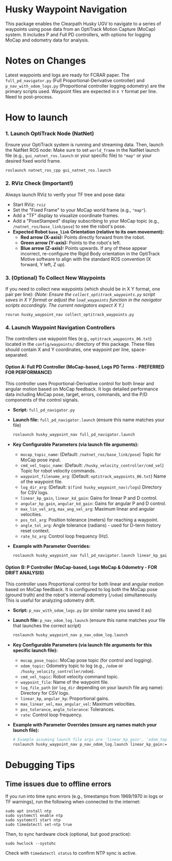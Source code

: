 # Husky Waypoint Navigation

This package enables the Clearpath Husky UGV to navigate to a series of waypoints using pose data from an OptiTrack Motion Capture (MoCap) system. It includes P and Full PD controllers, with options for logging MoCap and odometry data for analysis.

# Notes on Changes
Latest waypoints and logs are ready for FCRAR paper. The `full_pd_navigator.py` (Full Proportional-Derivative controller) and `p_nav_with_odom_logs.py` (Proportional controller logging odometry) are the primary scripts used. Waypoint files are expected in `X Y` format per line. Need to post-process.

# How to launch

### 1. Launch OptiTrack Node (NatNet)
Ensure your OptiTrack system is running and streaming data. Then, launch the NatNet ROS node:
Make sure to set `world_frame` in the NatNet launch file (e.g., `gui_natnet_ros.launch` or your specific file) to `"map"` or your desired fixed world frame.

    roslaunch natnet_ros_cpp gui_natnet_ros.launch

### 2. RViz Check (Important!)
Always launch RViz to verify your TF tree and pose data:
   - Start RViz: `rviz`
   - Set the "Fixed Frame" to your MoCap world frame (e.g., `"map"`).
   - Add a "TF" display to visualize coordinate frames.
   - Add a "PoseStamped" display subscribing to your MoCap topic (e.g., `/natnet_ros/base_link/pose`) to see the robot's pose.
   - **Expected Robot `base_link` Orientation (relative to its own movement):**
     - **Red arrow (X-axis):** Points directly forward from the robot.
     - **Green arrow (Y-axis):** Points to the robot's left.
     - **Blue arrow (Z-axis):** Points upwards.
If any of these appear incorrect, re-configure the Rigid Body orientation in the OptiTrack Motive software to align with the standard ROS convention (X forward, Y left, Z up).

### 3. (Optional) To Collect New Waypoints
If you need to collect new waypoints (which should be in X Y format, one pair per line):
*(Note: Ensure the `collect_optitrack_waypoints.py` script saves in X Y format or adjust the `load_waypoints` function in the navigator scripts accordingly. The current navigators expect X Y.)*

    rosrun husky_waypoint_nav collect_optitrack_waypoints.py

### 4. Launch Waypoint Navigation Controllers

The controllers use waypoint files (e.g., `optitrack_waypoints_06.txt`) located in the `config/waypoints/` directory of this package. These files should contain X and Y coordinates, one waypoint per line, space-separated.

#### Option A: Full PD Controller (MoCap-based, Logs PD Terms - PREFERRED FOR PERFORMANCE)
This controller uses Proportional-Derivative control for both linear and angular motion based on MoCap feedback. It logs detailed performance data including MoCap pose, target, errors, commands, and the P/D components of the control signals.

* **Script:** `full_pd_navigator.py`
* **Launch file:** `full_pd_navigator.launch` (ensure this name matches your file)

    ```bash
    roslaunch husky_waypoint_nav full_pd_navigator.launch
    ```

* **Key Configurable Parameters (via launch file arguments):**
    * `mocap_topic_name`: (Default: `/natnet_ros/base_link/pose`) Topic for MoCap pose input.
    * `cmd_vel_topic_name`: (Default: `/husky_velocity_controller/cmd_vel`) Topic for robot velocity commands.
    * `waypoint_filename_arg`: (Default: `optitrack_waypoints_06.txt`) Name of the waypoint file.
    * `log_dir_arg`: (Default: `$(find husky_waypoint_nav)/logs`) Directory for CSV logs.
    * `linear_kp_gain`, `linear_kd_gain`: Gains for linear P and D control.
    * `angular_kp_gain`, `angular_kd_gain`: Gains for angular P and D control.
    * `max_lin_vel_arg`, `max_ang_vel_arg`: Maximum linear and angular velocities.
    * `pos_tol_arg`: Position tolerance (meters) for reaching a waypoint.
    * `angle_tol_arg`: Angle tolerance (radians) - used for D-term history reset context.
    * `rate_hz_arg`: Control loop frequency (Hz).

* **Example with Parameter Overrides:**
    ```bash
    roslaunch husky_waypoint_nav full_pd_navigator.launch linear_kp_gain:=0.6 linear_kd_gain:=0.15 max_lin_vel_arg:=0.4 waypoint_filename_arg:="my_other_waypoints.txt"
    ```

#### Option B: P Controller (MoCap-based, Logs MoCap & Odometry - FOR DRIFT ANALYSIS)
This controller uses Proportional control for both linear and angular motion based on MoCap feedback. It is configured to log both the MoCap pose (ground truth) and the robot's internal odometry (`/odom`) simultaneously. This is useful for analyzing odometry drift.

* **Script:** `p_nav_with_odom_logs.py` (or similar name you saved it as)
* **Launch file:** `p_nav_odom_log.launch` (ensure this name matches your file that launches the correct script)

    ```bash
    roslaunch husky_waypoint_nav p_nav_odom_log.launch
    ```

* **Key Configurable Parameters (via launch file arguments for this specific launch file):**
    * `mocap_pose_topic`: MoCap pose topic (for control and logging).
    * `odom_topic`: Odometry topic to log (e.g., `/odom` or `/husky_velocity_controller/odom`).
    * `cmd_vel_topic`: Robot velocity command topic.
    * `waypoint_file`: Name of the waypoint file.
    * `log_file_path` (or `log_dir` depending on your launch file arg name): Directory for CSV logs.
    * `linear_kp`, `angular_kp`: Proportional gains.
    * `max_linear_vel`, `max_angular_vel`: Maximum velocities.
    * `pos_tolerance`, `angle_tolerance`: Tolerances.
    * `rate`: Control loop frequency.

* **Example with Parameter Overrides (ensure arg names match your launch file):**
    ```bash
    # Example assuming launch file args are 'linear_kp_gain', 'odom_topic_name' etc.
    roslaunch husky_waypoint_nav p_nav_odom_log.launch linear_kp_gain:=0.55 odom_topic_name:=/odom
    ```

# Debugging Tips

## Time issues due to offline errors
If you run into time sync errors (e.g., timestamps from 1969/1970 in logs or TF warnings), run the following when connected to the internet:

    sudo apt install ntp
    sudo systemctl enable ntp
    sudo systemctl start ntp
    sudo timedatectl set-ntp true

Then, to sync hardware clock (optional, but good practice):

    sudo hwclock --systohc

Check with `timedatectl status` to confirm NTP sync is active.